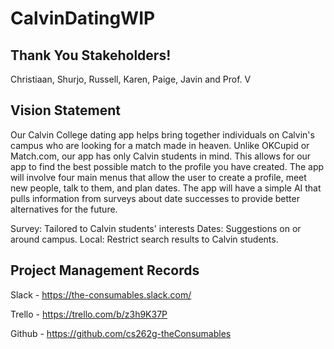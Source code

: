 # CalvinDatingWIP

Thank You Stakeholders!
------------------------
Christiaan, Shurjo, Russell, Karen, Paige, Javin and Prof. V

Vision Statement
------------------------
Our Calvin College dating app helps bring together individuals on Calvin's campus who are looking for a match made in heaven. Unlike OKCupid or Match.com, our app has only Calvin students in mind. This allows for our app to find the best possible match to the profile you have created. The app will involve four main menus that allow the user to create a profile, meet new people, talk to them, and plan dates. The app will have a simple AI that pulls information from surveys about date successes to provide better alternatives for the future.

Survey: Tailored to Calvin students' interests
Dates: Suggestions on or around campus.
Local: Restrict search results to Calvin students.

Project Management Records
------------------------
Slack  - https://the-consumables.slack.com/

Trello - https://trello.com/b/z3h9K37P

Github - https://github.com/cs262g-theConsumables
